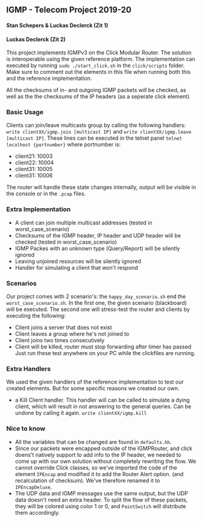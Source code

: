 ## IGMP - Telecom Project 2019-20
#### Stan Schepers & Luckas Declerck (Zit 1)
#### Luckas Declerck (Zit 2)

This project implements IGMPv3 on the Click Modular Router. The solution is interoperable
using the given reference platform. The implementation can executed by running ```sudo ./start_click.sh``` 
in the ```click/scripts``` folder. Make sure to comment out the elements in this file when running both this and 
the reference implementation. 

All the checksums of in- and outgoing IGMP packets will be checked, as well as the the checksums of the IP headers (as a seperate click element)

### Basic Usage
Clients can join/leave multicasts group by calling the following handlers: ``write clientXX/igmp.join [multicast IP]`` and
  ``write clientXX/igmp.leave [multicast IP]``. These lines can be executed in the telnet panel
  ``telnet localhost {portnumber}`` where portnumber is:
- client21: 10003
- client22: 10004
- client31: 10005
- client31: 10006

The router will handle these state changes internally, output will be visible in the console or in the ```.pcap``` files.

### Extra Implementation
- A client can join multiple multicast addresses (tested in worst_case_scenario)
- Checksums of the IGMP header, IP header and UDP header will be checked (tested in worst_case_scenario)
- IGMP Packes with an unknown type (Query/Report) will be silently ignored
- Leaving unjoined resources will be silently ignored
- Handler for simulating a client that won't respond

### Scenarios
Our project comes with 2 scenario's: the ```happy_day_scenario.sh``` end the ```worst_case_scenario.sh```. In the first 
one, the given scenario (blackboard) will be executed. The second one will stress-test the router and 
clients by executing the following: 
- Client joins a server that does not exist
- Client leaves a group where he's not joined to  
- Client joins two times consecutively
- Client will be killed, router must stop forwarding after timer has passed
Just run these test anywhere on your PC while the clickfiles are running.

### Extra Handlers
We used the given handlers of the reference implementation to test our created elements. But for some specific reasons
we created our own.
- a Kill Client handler. This handler will can be called to simulate a dying client, which will result in 
not answering to the general queries. Can be undone by calling it again. 
``write clientXX/igmp.kill``

### Nice to know
- All the variables that can be changed are found in ````defaults.hh````. 
- Since our packets were encapped outside of the IGMPRouter, and click doens't natively support to 
add info to the IP header, we needed to come up with our own solution without completely rewriting
the flow. We cannot override Click classes, so we've imported the code of the element ``IPEncap`` 
and modified it to add the Router Alert option. (and recalculation of checksum). We've therefore 
renamed it to ```IPEncapDeluxe```.
- The UDP data and IGMP messages use the same output, but the UDP data doesn't need an extra header. 
To split the flow of these packets, they will be colored using color 1 or 0, and ````PaintSwitch```` 
will distribute them accordingly.


